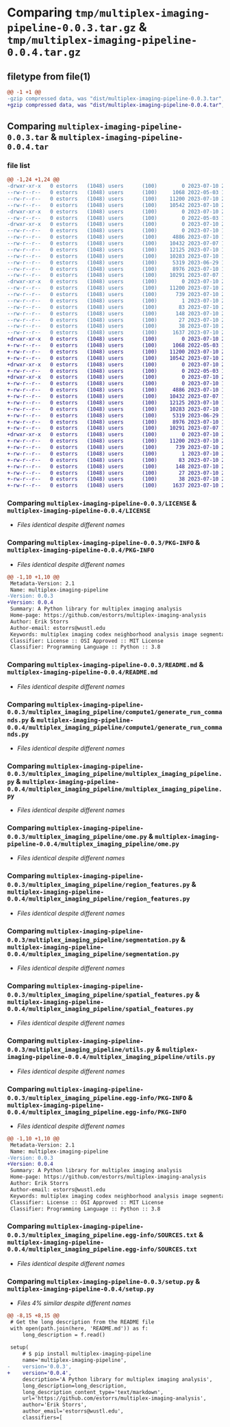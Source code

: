 # Comparing `tmp/multiplex-imaging-pipeline-0.0.3.tar.gz` & `tmp/multiplex-imaging-pipeline-0.0.4.tar.gz`

## filetype from file(1)

```diff
@@ -1 +1 @@
-gzip compressed data, was "dist/multiplex-imaging-pipeline-0.0.3.tar", last modified: Mon Jul 10 21:15:59 2023, max compression
+gzip compressed data, was "dist/multiplex-imaging-pipeline-0.0.4.tar", last modified: Mon Jul 10 21:39:27 2023, max compression
```

## Comparing `multiplex-imaging-pipeline-0.0.3.tar` & `multiplex-imaging-pipeline-0.0.4.tar`

### file list

```diff
@@ -1,24 +1,24 @@
-drwxr-xr-x   0 estorrs   (1048) users      (100)        0 2023-07-10 21:15:59.441954 multiplex-imaging-pipeline-0.0.3/
--rw-r--r--   0 estorrs   (1048) users      (100)     1068 2022-05-03 13:51:26.000000 multiplex-imaging-pipeline-0.0.3/LICENSE
--rw-r--r--   0 estorrs   (1048) users      (100)    11200 2023-07-10 21:15:59.440954 multiplex-imaging-pipeline-0.0.3/PKG-INFO
--rw-r--r--   0 estorrs   (1048) users      (100)    10542 2023-07-10 20:30:49.000000 multiplex-imaging-pipeline-0.0.3/README.md
-drwxr-xr-x   0 estorrs   (1048) users      (100)        0 2023-07-10 21:15:59.424954 multiplex-imaging-pipeline-0.0.3/multiplex_imaging_pipeline/
--rw-r--r--   0 estorrs   (1048) users      (100)        0 2022-05-03 13:56:19.000000 multiplex-imaging-pipeline-0.0.3/multiplex_imaging_pipeline/__init__.py
-drwxr-xr-x   0 estorrs   (1048) users      (100)        0 2023-07-10 21:15:59.438954 multiplex-imaging-pipeline-0.0.3/multiplex_imaging_pipeline/compute1/
--rw-r--r--   0 estorrs   (1048) users      (100)        0 2023-07-10 19:12:30.000000 multiplex-imaging-pipeline-0.0.3/multiplex_imaging_pipeline/compute1/__init__.py
--rw-r--r--   0 estorrs   (1048) users      (100)     4886 2023-07-10 19:24:58.000000 multiplex-imaging-pipeline-0.0.3/multiplex_imaging_pipeline/compute1/generate_run_commands.py
--rw-r--r--   0 estorrs   (1048) users      (100)    10432 2023-07-07 15:00:12.000000 multiplex-imaging-pipeline-0.0.3/multiplex_imaging_pipeline/multiplex_imaging_pipeline.py
--rw-r--r--   0 estorrs   (1048) users      (100)    12125 2023-07-10 18:24:27.000000 multiplex-imaging-pipeline-0.0.3/multiplex_imaging_pipeline/ome.py
--rw-r--r--   0 estorrs   (1048) users      (100)    10283 2023-07-10 18:57:35.000000 multiplex-imaging-pipeline-0.0.3/multiplex_imaging_pipeline/region_features.py
--rw-r--r--   0 estorrs   (1048) users      (100)     5319 2023-06-29 15:42:55.000000 multiplex-imaging-pipeline-0.0.3/multiplex_imaging_pipeline/segmentation.py
--rw-r--r--   0 estorrs   (1048) users      (100)     8976 2023-07-10 18:14:03.000000 multiplex-imaging-pipeline-0.0.3/multiplex_imaging_pipeline/spatial_features.py
--rw-r--r--   0 estorrs   (1048) users      (100)    10291 2023-07-07 14:20:21.000000 multiplex-imaging-pipeline-0.0.3/multiplex_imaging_pipeline/utils.py
-drwxr-xr-x   0 estorrs   (1048) users      (100)        0 2023-07-10 21:15:59.435954 multiplex-imaging-pipeline-0.0.3/multiplex_imaging_pipeline.egg-info/
--rw-r--r--   0 estorrs   (1048) users      (100)    11200 2023-07-10 21:15:58.000000 multiplex-imaging-pipeline-0.0.3/multiplex_imaging_pipeline.egg-info/PKG-INFO
--rw-r--r--   0 estorrs   (1048) users      (100)      739 2023-07-10 21:15:58.000000 multiplex-imaging-pipeline-0.0.3/multiplex_imaging_pipeline.egg-info/SOURCES.txt
--rw-r--r--   0 estorrs   (1048) users      (100)        1 2023-07-10 21:15:58.000000 multiplex-imaging-pipeline-0.0.3/multiplex_imaging_pipeline.egg-info/dependency_links.txt
--rw-r--r--   0 estorrs   (1048) users      (100)       83 2023-07-10 21:15:58.000000 multiplex-imaging-pipeline-0.0.3/multiplex_imaging_pipeline.egg-info/entry_points.txt
--rw-r--r--   0 estorrs   (1048) users      (100)      148 2023-07-10 21:15:58.000000 multiplex-imaging-pipeline-0.0.3/multiplex_imaging_pipeline.egg-info/requires.txt
--rw-r--r--   0 estorrs   (1048) users      (100)       27 2023-07-10 21:15:58.000000 multiplex-imaging-pipeline-0.0.3/multiplex_imaging_pipeline.egg-info/top_level.txt
--rw-r--r--   0 estorrs   (1048) users      (100)       38 2023-07-10 21:15:59.442954 multiplex-imaging-pipeline-0.0.3/setup.cfg
--rw-r--r--   0 estorrs   (1048) users      (100)     1637 2023-07-10 21:15:53.000000 multiplex-imaging-pipeline-0.0.3/setup.py
+drwxr-xr-x   0 estorrs   (1048) users      (100)        0 2023-07-10 21:39:27.009103 multiplex-imaging-pipeline-0.0.4/
+-rw-r--r--   0 estorrs   (1048) users      (100)     1068 2022-05-03 13:51:26.000000 multiplex-imaging-pipeline-0.0.4/LICENSE
+-rw-r--r--   0 estorrs   (1048) users      (100)    11200 2023-07-10 21:39:27.008103 multiplex-imaging-pipeline-0.0.4/PKG-INFO
+-rw-r--r--   0 estorrs   (1048) users      (100)    10542 2023-07-10 20:30:49.000000 multiplex-imaging-pipeline-0.0.4/README.md
+drwxr-xr-x   0 estorrs   (1048) users      (100)        0 2023-07-10 21:39:26.998103 multiplex-imaging-pipeline-0.0.4/multiplex_imaging_pipeline/
+-rw-r--r--   0 estorrs   (1048) users      (100)        0 2022-05-03 13:56:19.000000 multiplex-imaging-pipeline-0.0.4/multiplex_imaging_pipeline/__init__.py
+drwxr-xr-x   0 estorrs   (1048) users      (100)        0 2023-07-10 21:39:27.007103 multiplex-imaging-pipeline-0.0.4/multiplex_imaging_pipeline/compute1/
+-rw-r--r--   0 estorrs   (1048) users      (100)        0 2023-07-10 19:12:30.000000 multiplex-imaging-pipeline-0.0.4/multiplex_imaging_pipeline/compute1/__init__.py
+-rw-r--r--   0 estorrs   (1048) users      (100)     4886 2023-07-10 19:24:58.000000 multiplex-imaging-pipeline-0.0.4/multiplex_imaging_pipeline/compute1/generate_run_commands.py
+-rw-r--r--   0 estorrs   (1048) users      (100)    10432 2023-07-07 15:00:12.000000 multiplex-imaging-pipeline-0.0.4/multiplex_imaging_pipeline/multiplex_imaging_pipeline.py
+-rw-r--r--   0 estorrs   (1048) users      (100)    12125 2023-07-10 18:24:27.000000 multiplex-imaging-pipeline-0.0.4/multiplex_imaging_pipeline/ome.py
+-rw-r--r--   0 estorrs   (1048) users      (100)    10283 2023-07-10 18:57:35.000000 multiplex-imaging-pipeline-0.0.4/multiplex_imaging_pipeline/region_features.py
+-rw-r--r--   0 estorrs   (1048) users      (100)     5319 2023-06-29 15:42:55.000000 multiplex-imaging-pipeline-0.0.4/multiplex_imaging_pipeline/segmentation.py
+-rw-r--r--   0 estorrs   (1048) users      (100)     8976 2023-07-10 18:14:03.000000 multiplex-imaging-pipeline-0.0.4/multiplex_imaging_pipeline/spatial_features.py
+-rw-r--r--   0 estorrs   (1048) users      (100)    10291 2023-07-07 14:20:21.000000 multiplex-imaging-pipeline-0.0.4/multiplex_imaging_pipeline/utils.py
+drwxr-xr-x   0 estorrs   (1048) users      (100)        0 2023-07-10 21:39:27.005103 multiplex-imaging-pipeline-0.0.4/multiplex_imaging_pipeline.egg-info/
+-rw-r--r--   0 estorrs   (1048) users      (100)    11200 2023-07-10 21:39:26.000000 multiplex-imaging-pipeline-0.0.4/multiplex_imaging_pipeline.egg-info/PKG-INFO
+-rw-r--r--   0 estorrs   (1048) users      (100)      739 2023-07-10 21:39:26.000000 multiplex-imaging-pipeline-0.0.4/multiplex_imaging_pipeline.egg-info/SOURCES.txt
+-rw-r--r--   0 estorrs   (1048) users      (100)        1 2023-07-10 21:39:26.000000 multiplex-imaging-pipeline-0.0.4/multiplex_imaging_pipeline.egg-info/dependency_links.txt
+-rw-r--r--   0 estorrs   (1048) users      (100)       83 2023-07-10 21:39:26.000000 multiplex-imaging-pipeline-0.0.4/multiplex_imaging_pipeline.egg-info/entry_points.txt
+-rw-r--r--   0 estorrs   (1048) users      (100)      148 2023-07-10 21:39:26.000000 multiplex-imaging-pipeline-0.0.4/multiplex_imaging_pipeline.egg-info/requires.txt
+-rw-r--r--   0 estorrs   (1048) users      (100)       27 2023-07-10 21:39:26.000000 multiplex-imaging-pipeline-0.0.4/multiplex_imaging_pipeline.egg-info/top_level.txt
+-rw-r--r--   0 estorrs   (1048) users      (100)       38 2023-07-10 21:39:27.009103 multiplex-imaging-pipeline-0.0.4/setup.cfg
+-rw-r--r--   0 estorrs   (1048) users      (100)     1637 2023-07-10 21:39:15.000000 multiplex-imaging-pipeline-0.0.4/setup.py
```

### Comparing `multiplex-imaging-pipeline-0.0.3/LICENSE` & `multiplex-imaging-pipeline-0.0.4/LICENSE`

 * *Files identical despite different names*

### Comparing `multiplex-imaging-pipeline-0.0.3/PKG-INFO` & `multiplex-imaging-pipeline-0.0.4/PKG-INFO`

 * *Files identical despite different names*

```diff
@@ -1,10 +1,10 @@
 Metadata-Version: 2.1
 Name: multiplex-imaging-pipeline
-Version: 0.0.3
+Version: 0.0.4
 Summary: A Python library for multiplex imaging analysis
 Home-page: https://github.com/estorrs/multiplex-imaging-analysis
 Author: Erik Storrs
 Author-email: estorrs@wustl.edu
 Keywords: multiplex imaging codex neighborhood analysis image segmentation visualization mibi codex phenocycler mihc hyperion
 Classifier: License :: OSI Approved :: MIT License
 Classifier: Programming Language :: Python :: 3.8
```

### Comparing `multiplex-imaging-pipeline-0.0.3/README.md` & `multiplex-imaging-pipeline-0.0.4/README.md`

 * *Files identical despite different names*

### Comparing `multiplex-imaging-pipeline-0.0.3/multiplex_imaging_pipeline/compute1/generate_run_commands.py` & `multiplex-imaging-pipeline-0.0.4/multiplex_imaging_pipeline/compute1/generate_run_commands.py`

 * *Files identical despite different names*

### Comparing `multiplex-imaging-pipeline-0.0.3/multiplex_imaging_pipeline/multiplex_imaging_pipeline.py` & `multiplex-imaging-pipeline-0.0.4/multiplex_imaging_pipeline/multiplex_imaging_pipeline.py`

 * *Files identical despite different names*

### Comparing `multiplex-imaging-pipeline-0.0.3/multiplex_imaging_pipeline/ome.py` & `multiplex-imaging-pipeline-0.0.4/multiplex_imaging_pipeline/ome.py`

 * *Files identical despite different names*

### Comparing `multiplex-imaging-pipeline-0.0.3/multiplex_imaging_pipeline/region_features.py` & `multiplex-imaging-pipeline-0.0.4/multiplex_imaging_pipeline/region_features.py`

 * *Files identical despite different names*

### Comparing `multiplex-imaging-pipeline-0.0.3/multiplex_imaging_pipeline/segmentation.py` & `multiplex-imaging-pipeline-0.0.4/multiplex_imaging_pipeline/segmentation.py`

 * *Files identical despite different names*

### Comparing `multiplex-imaging-pipeline-0.0.3/multiplex_imaging_pipeline/spatial_features.py` & `multiplex-imaging-pipeline-0.0.4/multiplex_imaging_pipeline/spatial_features.py`

 * *Files identical despite different names*

### Comparing `multiplex-imaging-pipeline-0.0.3/multiplex_imaging_pipeline/utils.py` & `multiplex-imaging-pipeline-0.0.4/multiplex_imaging_pipeline/utils.py`

 * *Files identical despite different names*

### Comparing `multiplex-imaging-pipeline-0.0.3/multiplex_imaging_pipeline.egg-info/PKG-INFO` & `multiplex-imaging-pipeline-0.0.4/multiplex_imaging_pipeline.egg-info/PKG-INFO`

 * *Files identical despite different names*

```diff
@@ -1,10 +1,10 @@
 Metadata-Version: 2.1
 Name: multiplex-imaging-pipeline
-Version: 0.0.3
+Version: 0.0.4
 Summary: A Python library for multiplex imaging analysis
 Home-page: https://github.com/estorrs/multiplex-imaging-analysis
 Author: Erik Storrs
 Author-email: estorrs@wustl.edu
 Keywords: multiplex imaging codex neighborhood analysis image segmentation visualization mibi codex phenocycler mihc hyperion
 Classifier: License :: OSI Approved :: MIT License
 Classifier: Programming Language :: Python :: 3.8
```

### Comparing `multiplex-imaging-pipeline-0.0.3/multiplex_imaging_pipeline.egg-info/SOURCES.txt` & `multiplex-imaging-pipeline-0.0.4/multiplex_imaging_pipeline.egg-info/SOURCES.txt`

 * *Files identical despite different names*

### Comparing `multiplex-imaging-pipeline-0.0.3/setup.py` & `multiplex-imaging-pipeline-0.0.4/setup.py`

 * *Files 4% similar despite different names*

```diff
@@ -8,15 +8,15 @@
 # Get the long description from the README file
 with open(path.join(here, 'README.md')) as f:
     long_description = f.read()
 
 setup(
     # $ pip install multiplex-imaging-pipeline
     name='multiplex-imaging-pipeline',
-    version='0.0.3',
+    version='0.0.4',
     description='A Python library for multiplex imaging analysis',
     long_description=long_description,
     long_description_content_type='text/markdown',
     url='https://github.com/estorrs/multiplex-imaging-analysis',
     author='Erik Storrs',
     author_email='estorrs@wustl.edu',
     classifiers=[
```

